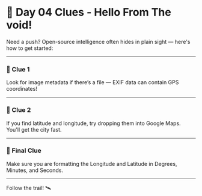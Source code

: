 # 🧩 Day 04 Clues - Hello From The void!

Need a push? Open-source intelligence often hides in plain sight — here's how to get started:

---

### 🔹 Clue 1

Look for image metadata if there’s a file — EXIF data can contain GPS coordinates!

---

### 🔹 Clue 2

If you find latitude and longitude, try dropping them into Google Maps. You'll get the city fast.

---



### 🔹 Final Clue

Make sure you are formatting the Longitude and Latitude in Degrees, Minutes, and Seconds.

---

Follow the trail! 🛰️
